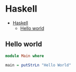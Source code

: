 # Haskell

<!--ts-->
* [Haskell](hasekll.md#haskell)
   * [Hello world](hasekll.md#hello-world)

<!-- Added by: runner, at: Thu Jan 13 13:15:38 UTC 2022 -->

<!--te-->

## Hello world
```haskell
module Main where

main = putStrLn "Hello World"
```
